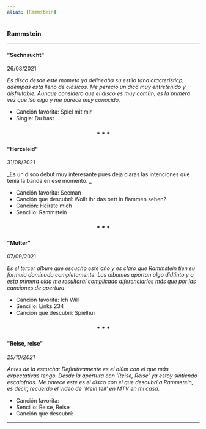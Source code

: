 ```yaml
---
alias: [Rammstein]
---
```


### Rammstein
---

#### "Sechnsucht"
26/08/2021

_Es disco desde este mometo ya delineaba su estilo tana cracteristicp, adempas esta lleno de clásicos. Me pereció un dico muy entretenido y disfrutable._
_Aunque considero que el disco es muy común, es la primera vez que lso oigo y me parece muy conocido._

+ Canción favorita: Spiel mit mir
+ Single: Du hast

<div align='center'>
  <h3> * * * </h3>
</div>

#### "Herzeleid"
31/08/2021

_Es un disco debut muy interesante pues deja claras las intenciones que tenía la banda en ese momento. _

+ Canción favorita: Seeman
+ Canción que descubrí: Wollt ihr das bett in flammen sehen?
+ Canción: Heirate mich
+ Sencillo: Rammstein

<div align='center'>
  <h3> * * * </h3>
</div>

#### "Mutter"
07/09/2021

_Es el tercer album que escucho este año y es claro que Rammstein tien su formula dominada completamente. Los albumes aportan algo didtinto y a esta primera oída me resultarái complicado diferenciarlos más que por las canciones de apertura._

+ Canción favorita: Ich Will
+ Sencillo: Links 234
+ Canción que descubrí: Spielhur

<div align='center'>
  <h3> * * * </h3>
</div>

#### "Reise, reise"

_25/10/2021_

_Antes de la escucha: Definitivamente es el alúm con el que más expectativas tengo. Desde la apertura con 'Reise, Reise' ya estoy sintiendo escalofríos.
Me parece este es el disco con el que descubrí a Rammstein, es decir, recuerdo el video de 'Mein teil' en MTV en mi casa._

+ Canción favorita:
+ Sencillo: Reise, Reise
+ Canción que descubrí:

---


